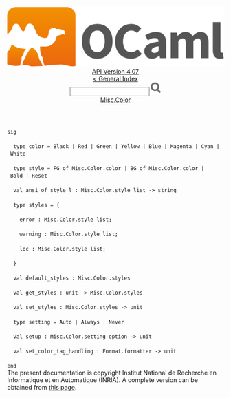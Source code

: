 <!-- ((! set title API !)) ((! set documentation !)) ((! set api !)) ((! set nobreadcrumb !)) -->
<div class="api"><header><nav class="toc brand"><a class="brand" href="https://ocaml.org/"><img src="colour-logo-gray.svg" class="svg" alt="OCaml"></a></nav><nav class="toc"><div class="toc_version"><a href="/docs" id="version-select">API Version 4.07</a></div><a href="index.html">&lt; General Index</a><div class="api_search"><input type="text" name="apisearch" id="api_search" oninput="mySearch(false);" onkeypress="this.oninput();" onclick="this.oninput();" onpaste="this.oninput();">
<img src="search_icon.svg" alt="Search" class="svg" onclick="mySearch(false)"></div>
<div id="search_results"></div><div class="toc_title"><a href="Misc.Color.html">Misc.Color</a></div><ul></ul></nav></header>
<code class="code"><span class="keyword">sig</span><br>
&nbsp;&nbsp;<span class="keyword">type</span>&nbsp;color&nbsp;=&nbsp;<span class="constructor">Black</span>&nbsp;<span class="keywordsign">|</span>&nbsp;<span class="constructor">Red</span>&nbsp;<span class="keywordsign">|</span>&nbsp;<span class="constructor">Green</span>&nbsp;<span class="keywordsign">|</span>&nbsp;<span class="constructor">Yellow</span>&nbsp;<span class="keywordsign">|</span>&nbsp;<span class="constructor">Blue</span>&nbsp;<span class="keywordsign">|</span>&nbsp;<span class="constructor">Magenta</span>&nbsp;<span class="keywordsign">|</span>&nbsp;<span class="constructor">Cyan</span>&nbsp;<span class="keywordsign">|</span>&nbsp;<span class="constructor">White</span><br>
&nbsp;&nbsp;<span class="keyword">type</span>&nbsp;style&nbsp;=&nbsp;<span class="constructor">FG</span>&nbsp;<span class="keyword">of</span>&nbsp;<span class="constructor">Misc</span>.<span class="constructor">Color</span>.color&nbsp;<span class="keywordsign">|</span>&nbsp;<span class="constructor">BG</span>&nbsp;<span class="keyword">of</span>&nbsp;<span class="constructor">Misc</span>.<span class="constructor">Color</span>.color&nbsp;<span class="keywordsign">|</span>&nbsp;<span class="constructor">Bold</span>&nbsp;<span class="keywordsign">|</span>&nbsp;<span class="constructor">Reset</span><br>
&nbsp;&nbsp;<span class="keyword">val</span>&nbsp;ansi_of_style_l&nbsp;:&nbsp;<span class="constructor">Misc</span>.<span class="constructor">Color</span>.style&nbsp;list&nbsp;<span class="keywordsign">-&gt;</span>&nbsp;string<br>
&nbsp;&nbsp;<span class="keyword">type</span>&nbsp;styles&nbsp;=&nbsp;{<br>
&nbsp;&nbsp;&nbsp;&nbsp;error&nbsp;:&nbsp;<span class="constructor">Misc</span>.<span class="constructor">Color</span>.style&nbsp;list;<br>
&nbsp;&nbsp;&nbsp;&nbsp;warning&nbsp;:&nbsp;<span class="constructor">Misc</span>.<span class="constructor">Color</span>.style&nbsp;list;<br>
&nbsp;&nbsp;&nbsp;&nbsp;loc&nbsp;:&nbsp;<span class="constructor">Misc</span>.<span class="constructor">Color</span>.style&nbsp;list;<br>
&nbsp;&nbsp;}<br>
&nbsp;&nbsp;<span class="keyword">val</span>&nbsp;default_styles&nbsp;:&nbsp;<span class="constructor">Misc</span>.<span class="constructor">Color</span>.styles<br>
&nbsp;&nbsp;<span class="keyword">val</span>&nbsp;get_styles&nbsp;:&nbsp;unit&nbsp;<span class="keywordsign">-&gt;</span>&nbsp;<span class="constructor">Misc</span>.<span class="constructor">Color</span>.styles<br>
&nbsp;&nbsp;<span class="keyword">val</span>&nbsp;set_styles&nbsp;:&nbsp;<span class="constructor">Misc</span>.<span class="constructor">Color</span>.styles&nbsp;<span class="keywordsign">-&gt;</span>&nbsp;unit<br>
&nbsp;&nbsp;<span class="keyword">type</span>&nbsp;setting&nbsp;=&nbsp;<span class="constructor">Auto</span>&nbsp;<span class="keywordsign">|</span>&nbsp;<span class="constructor">Always</span>&nbsp;<span class="keywordsign">|</span>&nbsp;<span class="constructor">Never</span><br>
&nbsp;&nbsp;<span class="keyword">val</span>&nbsp;setup&nbsp;:&nbsp;<span class="constructor">Misc</span>.<span class="constructor">Color</span>.setting&nbsp;option&nbsp;<span class="keywordsign">-&gt;</span>&nbsp;unit<br>
&nbsp;&nbsp;<span class="keyword">val</span>&nbsp;set_color_tag_handling&nbsp;:&nbsp;<span class="constructor">Format</span>.formatter&nbsp;<span class="keywordsign">-&gt;</span>&nbsp;unit<br>
<span class="keyword">end</span></code>
<div class="copyright">The present documentation is copyright Institut National de Recherche en Informatique et en Automatique (INRIA). A complete version can be obtained from <a href="http://caml.inria.fr/pub/docs/manual-ocaml/">this page</a>.</div></div>